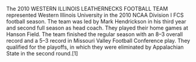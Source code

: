 The 2010 WESTERN ILLINOIS LEATHERNECKS FOOTBALL TEAM represented Western Illinois University in the 2010 NCAA Division I FCS football season. The team was led by Mark Hendrickson in his third year and second full season as head coach. They played their home games at Hanson Field. The team finished the regular season with an 8–3 overall record and a 5–3 record in Missouri Valley Football Conference play. They qualified for the playoffs, in which they were eliminated by Appalachian State in the second round.[1]
